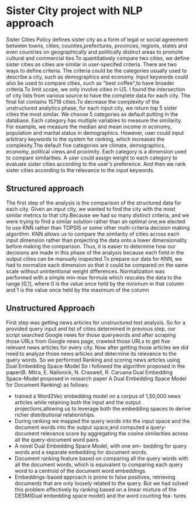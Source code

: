 # Sister City project with NLP approach

Sister Cities Policy defines sister city as a form of legal or social agreement between towns, cities, counties,prefectures, provinces, regions, states and even countries on geographically and politically distinct areas to promote cultural and commercial ties.To quantitatively compare two cities, we define sister cities as cities are similar in user-specifed criteria. There are two ways to define criteria. The criteria could be the categories usually used to describe a city, such as demographics and economy. Input keywords could also be used to compare cities, such as "best coffee",to have broader criteria.To limit scope, we only involve cities in US. I found the intersection of city lists from various source to have the complete data for each city. The final list contains 15718 cities.To decrease the complexity of the unstructured analytics phase, for each input city, we return top 5 sister cities the most similar. We choose 5 categories as default putting in the database. Each category has multiple variables to measure the similarity. For example, we measure the median and mean income in economy, population and marital status in demographics. However, user could input arbitrary keywords to the system for ranking, which increases the complexity.The default five categories are climate, demographics, economy, political views and proximity. Each category is a dimension used to compare similarities. A user could assign weight to each category to evaluate sister cities according to the user's preference. And then we rank sister cities according to the relevance to the input keywords.


## Structured approach

The first step of the analysis is the comparison of the structured data for each city. Given an input city, we wanted to find the city with the most similar metrics to that city.Because we had so many distinct criteria, and we were trying to find a similar solution rather than an optimal one,we elected to use KNN rather than TOPSIS or some other multi-criteria decision making algorithm. KNN allows us to compare the similarity of cities across each input dimension rather than projecting the data onto a lower dimensionality before making the comparison. Thus, it is easier to determine how our decisions are made in this phase of the analysis because each field in the output cities can be manually inspected.To prepare our data for KNN, we had to normalize each dimension so that it could be compared on the same scale without unintentional weight differences. Normalization was performed with a simple min-max formula which rescales the data to the range [0,1], where 0 is the value once held by the minimum in that column and 1 is the value once held by the maximum of the column


## Unstructured Approach

First step was getting news articles for unstructured text analysis. So for a provided query input and list of cities determined in previous step, our script searched Google news for those querywords and after scraping those URLs from Google news page, crawled those URLs to get five relevant news articles for every city. Now after getting those articles we did need to analyze those news articles and determine its relevance to the query words. So we performed Ranking and scoring news articles using Dual Embedding Space-Model So i followed the algorithm proposed in the paper(B. Mitra, E. Nalisnick, N. Craswell, R. Caruana
Dual Embedding Space-Model proposed in research paper A Dual Embedding Space Model for Document Ranking) as follows:
* trained a Word2Vec embedding model on a corpus
of 1,50,000 news articles while retaining both the input
and the output projections,allowing us to leverage both
the embedding spaces to derive richer distributional
relationships.
* During ranking we mapped the query words into the
input space and the document words into the output
space,and computed a query-document relevance score
by aggregating the cosine similarities across all the
query-document word pairs.
* A novel Dual Embedding Space Model, with one em-
bedding for query words and a separate embedding for
document words.
* Document ranking feature based on comparing all the
query words with all the document words, which is
equivalent to comparing each query word to a centroid
of the document word embeddings.
* Embeddings-based approach is prone to false positives,
retrieving documents that are only loosely related to
the query. But we had solved this problem effectively
by ranking based on a linear mixture of the DESM(Dual
embedding space model) and the word counting fea-
tures
